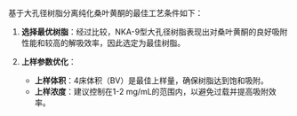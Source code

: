 

基于大孔径树脂分离纯化桑叶黄酮的最佳工艺条件如下：

1. **选择最优树脂**：经过比较，NKA-9型大孔径树脂表现出对桑叶黄酮的良好吸附性能和较高的解吸效率，因此选定为最佳树脂。

2. **上样参数优化**：
   - **上样体积**：4床体积（BV）是最佳上样量，确保树脂达到饱和吸附。
   - **上样浓度**：建议控制在1-2 mg/mL的范围内，以避免过载并提高吸附效率。
  